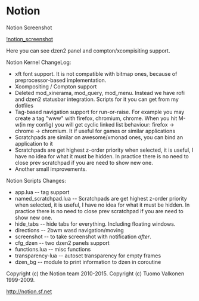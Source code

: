 Notion
======

Notion Screenshot

[!notion_screenshot](https://i.imgur.com/W7szWlO.png)

Here you can see dzen2 panel and compton/xcompisiting support.

Notion Kernel ChangeLog:

* xft font support. It is not compatible with bitmap ones, because of
  preprocessor-based implementation.
* Xcompositing / Compton support
* Deleted mod_xinerama, mod_query, mod_menu. Instead we have rofi and dzen2
  statusbar integration. Scripts for it you can get from my dotfiles
* Tag-based navigation support for run-or-raise. For example you may create
  a tag "www" with firefox, chromium, chrome. When you hit M-w(in my config)
  you will get cyclic linked list  behaviour: firefox -> chrome -> chromium.
  It if useful for games or similar applications
* Scratchpads are similar on awesome/xmonad ones, you can bind an application
  to it
* Scratchpads are get highest z-order priority when selected, it is useful,
  I have no idea for what it must be hidden. In practice there is no need
  to close prev scratchpad if you are need to show new one.
* Another small improvements.

Notion Scripts Changes:

* app.lua -- tag support
* named_scratchpad.lua -- Scratchpads are get highest z-order priority when selected, it is useful,
  I have no idea for what it must be hidden. In practice there is no need
  to close prev scratchpad if you are need to show new one.
* hide_tabs -- hide tabs for everything. Including floating windows.
* directions -- 2bwm wasd navigation/moving
* screenshot -- to take screenshot with notification _after_.
* cfg_dzen -- two dzen2 panels support
* functions.lua -- misc functions
* transparency-lua -- autoset transparency for empty frames
* dzen_bg -- module to print information to dzen in coroutine

Copyright (c) the Notion team 2010-2015.
Copyright (c) Tuomo Valkonen 1999-2009.

http://notion.sf.net

